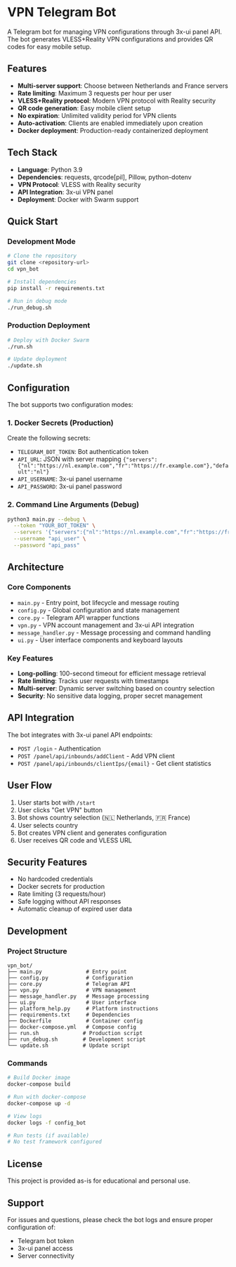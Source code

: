 # VPN Telegram Bot

A Telegram bot for managing VPN configurations through 3x-ui panel API. The bot generates VLESS+Reality VPN configurations and provides QR codes for easy mobile setup.

## Features

- **Multi-server support**: Choose between Netherlands and France servers
- **Rate limiting**: Maximum 3 requests per hour per user
- **VLESS+Reality protocol**: Modern VPN protocol with Reality security
- **QR code generation**: Easy mobile client setup
- **No expiration**: Unlimited validity period for VPN clients
- **Auto-activation**: Clients are enabled immediately upon creation
- **Docker deployment**: Production-ready containerized deployment

## Tech Stack

- **Language**: Python 3.9
- **Dependencies**: requests, qrcode[pil], Pillow, python-dotenv
- **VPN Protocol**: VLESS with Reality security
- **API Integration**: 3x-ui VPN panel
- **Deployment**: Docker with Swarm support

## Quick Start

### Development Mode

```bash
# Clone the repository
git clone <repository-url>
cd vpn_bot

# Install dependencies
pip install -r requirements.txt

# Run in debug mode
./run_debug.sh
```

### Production Deployment

```bash
# Deploy with Docker Swarm
./run.sh

# Update deployment
./update.sh
```

## Configuration

The bot supports two configuration modes:

### 1. Docker Secrets (Production)
Create the following secrets:
- `TELEGRAM_BOT_TOKEN`: Bot authentication token
- `API_URL`: JSON with server mapping `{"servers":{"nl":"https://nl.example.com","fr":"https://fr.example.com"},"default":"nl"}`
- `API_USERNAME`: 3x-ui panel username
- `API_PASSWORD`: 3x-ui panel password

### 2. Command Line Arguments (Debug)
```bash
python3 main.py --debug \
  --token "YOUR_BOT_TOKEN" \
  --servers '{"servers":{"nl":"https://nl.example.com","fr":"https://fr.example.com"},"default":"nl"}' \
  --username "api_user" \
  --password "api_pass"
```

## Architecture

### Core Components

- `main.py` - Entry point, bot lifecycle and message routing
- `config.py` - Global configuration and state management
- `core.py` - Telegram API wrapper functions
- `vpn.py` - VPN account management and 3x-ui API integration
- `message_handler.py` - Message processing and command handling
- `ui.py` - User interface components and keyboard layouts

### Key Features

- **Long-polling**: 100-second timeout for efficient message retrieval
- **Rate limiting**: Tracks user requests with timestamps
- **Multi-server**: Dynamic server switching based on country selection
- **Security**: No sensitive data logging, proper secret management

## API Integration

The bot integrates with 3x-ui panel API endpoints:
- `POST /login` - Authentication
- `POST /panel/api/inbounds/addClient` - Add VPN client
- `POST /panel/api/inbounds/clientIps/{email}` - Get client statistics

## User Flow

1. User starts bot with `/start`
2. User clicks "Get VPN" button
3. Bot shows country selection (🇳🇱 Netherlands, 🇫🇷 France)
4. User selects country
5. Bot creates VPN client and generates configuration
6. User receives QR code and VLESS URL

## Security Features

- No hardcoded credentials
- Docker secrets for production
- Rate limiting (3 requests/hour)
- Safe logging without API responses
- Automatic cleanup of expired user data

## Development

### Project Structure
```
vpn_bot/
├── main.py              # Entry point
├── config.py            # Configuration
├── core.py              # Telegram API
├── vpn.py               # VPN management
├── message_handler.py   # Message processing
├── ui.py                # User interface
├── platform_help.py     # Platform instructions
├── requirements.txt     # Dependencies
├── Dockerfile           # Container config
├── docker-compose.yml   # Compose config
├── run.sh              # Production script
├── run_debug.sh        # Development script
└── update.sh           # Update script
```

### Commands

```bash
# Build Docker image
docker-compose build

# Run with docker-compose
docker-compose up -d

# View logs
docker logs -f config_bot

# Run tests (if available)
# No test framework configured
```

## License

This project is provided as-is for educational and personal use.

## Support

For issues and questions, please check the bot logs and ensure proper configuration of:
- Telegram bot token
- 3x-ui panel access
- Server connectivity